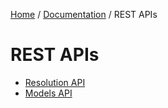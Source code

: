 [Home](/#/) / [Documentation](/#/docs) / REST APIs


# REST APIs


- [Resolution API](/#/docs/rest-apis/resolution-api)
- [Models API](/#/docs/rest-apis/models-api)